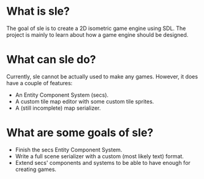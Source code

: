 # What is sle?
The goal of sle is to create a 2D isometric game engine using SDL. The project is mainly to learn
about how a game engine should be designed.

# What can sle do?
Currently, sle cannot be actually used to make any games. However, it does have a couple of features:
- An Entity Component System (secs).
- A custom tile map editor with some custom tile sprites.
- A (still incomplete) map serializer.

# What are some goals of sle?
- Finish the secs Entity Component System.
- Write a full scene serializer with a custom (most likely text) format.
- Extend secs' components and systems to be able to have enough for creating games.
